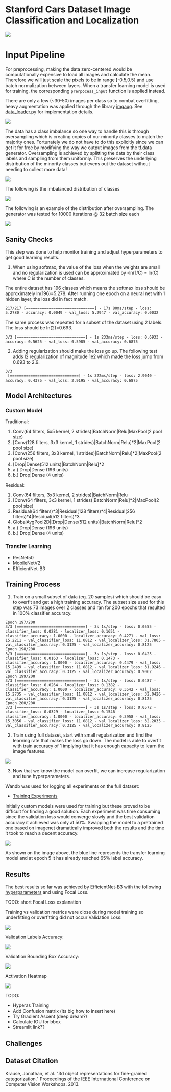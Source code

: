 # Stanford Cars Dataset Image Classification and Localization

![](https://github.com/peterbacalso/Cars_Image_Classification_Localization/blob/master/assets/sample_images.png)

# Input Pipeline

For preprocessing, making the data zero-centered would be computationally expensive to load all images and calculate the mean. Therefore we will just scale the pixels to be in range [-0.5,0.5] and use batch normalization between layers.
When a transfer learning model is used for training, the corresponding `prerpocess_input` function is applied instead.

There are only a few (~30-50) images per class so to combat overfitting, heavy augmentation was applied through the library [imgaug](https://imgaug.readthedocs.io/en/latest/). See [data_loader.py](https://github.com/peterbacalso/Cars_Image_Classification_Localization/blob/master/data/data_loader.py) for implementation details.

![](https://github.com/peterbacalso/Cars_Image_Classification_Localization/blob/master/assets/sample_aug.png)

The data has a class imbalance so one way to handle this is through oversampling which is creating copies of our minority classes to match the majority ones. Fortunately we do not have to do this explicitly since we can get it for free by modifying the way we output images from the tf.data generator. Oversampling is achieved by splitting the data by their class labels and sampling from them uniformly. This preserves the underlying distribution of the minority classes but evens out the dataset without needing to collect more data!

![](https://github.com/peterbacalso/Cars_Image_Classification_Localization/blob/master/assets/data_pipeline.jpg)

The following is the imbalanced distribution of classes

![](https://github.com/peterbacalso/Cars_Image_Classification_Localization/blob/master/assets/class_imbalance.png)

The following is an example of the distribution after oversampling. The generator was tested for 10000 iterations @ 32 batch size each

![](https://github.com/peterbacalso/Cars_Image_Classification_Localization/blob/master/assets/oversampled_320000.png)

## Sanity Checks

This step was done to help monitor training and adjust hyperparameters to get good learning results.

1. When using softmax, the value of the loss when the weights are small and no regularization is used can be approximated by -ln(1/C) = ln(C) where C is the number of classes.

The entire dataset has 196 classes which means the softmax loss should be approximately ln(196)=5.278. After running one epoch on a neural net with 1 hidden layer, the loss did in fact match.
```
217/217 [==============================] - 17s 80ms/step - loss: 5.2780 - accuracy: 0.0049 - val_loss: 5.2947 - val_accuracy: 0.0032
```
The same process was repeated for a subset of the dataset using 2 labels. The loss should be ln(2)=0.693.
```
3/3 [==============================] - 1s 233ms/step - loss: 0.6933 - accuracy: 0.5625 - val_loss: 0.5985 - val_accuracy: 0.6875
```
2. Adding regularization should make the loss go up. The following test adds l2 regularization of magnitude 1e2 which made the loss jump from 0.693 to 2.9.
```
3/3
 [==============================] - 1s 322ms/step - loss: 2.9040 - accuracy: 0.4375 - val_loss: 2.9195 - val_accuracy: 0.6875
```
## Model Architectures

### Custom Model

Traditional:

1. Conv(64 filters, 5x5 kernel, 2 strides)|BatchNorm|Relu|MaxPool(2 pool size)
2. [Conv(128 filters, 3x3 kernel, 1 strides)|BatchNorm|Relu]*2|MaxPool(2 pool size)
3. [Conv(256 filters, 3x3 kernel, 1 strides)|BatchNorm|Relu]*2|MaxPool(2 pool size)
4. [Drop|Dense(512 units)|BatchNorm|Relu]*2
5. a.) Drop|Dense (196 units)
5. b.) Drop|Dense (4 units)

Residual:

1. Conv(64 filters, 3x3 kernel, 2 strides)|BatchNorm|Relu
2. [Conv(64 filters, 3x3 kernel, 1 strides)|BatchNorm|Relu]*2|MaxPool(2 pool size)
3. Residual(64 filters)*3|Residual(128 filters)*4|Residual(256 filters)*4|Residual(512 filters)*3
4. GlobalAvgPool2D|[Drop|Dense(512 units)|BatchNorm|Relu]*2
5. a.) Drop|Dense (196 units)
5. b.) Drop|Dense (4 units)

### Transfer Learning

- ResNet50
- MobileNetV2
- EfficientNet-B3

## Training Process

1. Train on a small subset of data (eg. 20 samples) which should be easy to overfit and get a high training accuracy. The subset size used for this step was 73 images over 2 classes and ran for 200 epochs that resulted in 100% classifier accuracy.
```
Epoch 197/200
3/3 [==============================] - 3s 1s/step - loss: 0.0555 - classifier_loss: 0.0281 - localizer_loss: 0.1651 - classifier_accuracy: 1.0000 - localizer_accuracy: 0.4271 - val_loss: 15.2211 - val_classifier_loss: 11.0812 - val_localizer_loss: 31.7805 - val_classifier_accuracy: 0.3125 - val_localizer_accuracy: 0.8125
Epoch 198/200
3/3 [==============================] - 3s 1s/step - loss: 0.0425 - classifier_loss: 0.0163 - localizer_loss: 0.1473 - classifier_accuracy: 1.0000 - localizer_accuracy: 0.4479 - val_loss: 15.2499 - val_classifier_loss: 11.0812 - val_localizer_loss: 31.9246 - val_classifier_accuracy: 0.3125 - val_localizer_accuracy: 0.9062
Epoch 199/200
3/3 [==============================] - 3s 1s/step - loss: 0.0487 - classifier_loss: 0.0264 - localizer_loss: 0.1382 - classifier_accuracy: 1.0000 - localizer_accuracy: 0.3542 - val_loss: 15.2735 - val_classifier_loss: 11.0812 - val_localizer_loss: 32.0426 - val_classifier_accuracy: 0.3125 - val_localizer_accuracy: 0.8125
Epoch 200/200
3/3 [==============================] - 3s 1s/step - loss: 0.0572 - classifier_loss: 0.0329 - localizer_loss: 0.1546 - classifier_accuracy: 1.0000 - localizer_accuracy: 0.3958 - val_loss: 15.3056 - val_classifier_loss: 11.0812 - val_localizer_loss: 32.2035 - val_classifier_accuracy: 0.3125 - val_localizer_accuracy: 0.8125
```
2. Train using full dataset, start with small regularization and find the learning rate that makes the loss go down. The model is able to overfit with train accuracy of 1 implying that it has enough capacity to learn the image features.

![](https://github.com/peterbacalso/Cars_Image_Classification_Localization/blob/master/assets/all_class_adam_2.png)

3. Now that we know the model can overfit, we can increase regularization and tune hyperparameters.

Wandb was used for logging all experiments on the full dataset:

- [Training Experiments](https://app.wandb.ai/peterbacalso/car_classification?workspace=user-peterbacalso)

Initially custom models were used for training but these proved to be difficult for finding a good solution. Each experiment was time consuming since the validation loss would converge slowly and the best validation accuracy it achieved was only at 50%.
Swapping the model to a pretrained one based on imagenet dramatically improved both the results and the time it took to reach a decent accuracy.

![](https://github.com/peterbacalso/Cars_Image_Classification_Localization/blob/master/assets/finally_converging.png)

As shown on the image above, the blue line represents the transfer learning model and at epoch 5 it has already reached 65% label accuracy.

## Results

The best results so far was achieved by EfficientNet-B3 with the following [hyperparameters](https://app.wandb.ai/peterbacalso/car_classification/runs/0p6yeqbq/overview) and using Focal Loss.

TODO: short Focal Loss explanation

Training vs validation metrics were close during model training so underfitting or overfitting did not occur
Validation Loss: 

![](https://github.com/peterbacalso/Cars_Image_Classification_Localization/blob/master/assets/loss.png)

Validation Labels Accuracy:

![](https://github.com/peterbacalso/Cars_Image_Classification_Localization/blob/master/assets/labels_acc.png)

Validation Bounding Box Accuracy:

![](https://github.com/peterbacalso/Cars_Image_Classification_Localization/blob/master/assets/bbox_acc.png)


Activation Heatmap

![](https://github.com/peterbacalso/Cars_Image_Classification_Localization/blob/master/assets/mclaren_heatmap.png)

TODO: 
- Hyperas Training
- Add Confusion matrix (its big how to insert here)
- Try Gradient Ascent (deep dream?)
- Calculate IOU for bbox
- Streamlit link??

## Challenges

## Dataset Citation

Krause, Jonathan, et al. "3d object representations for fine-grained categorization." Proceedings of the IEEE International Conference on Computer Vision Workshops. 2013.
